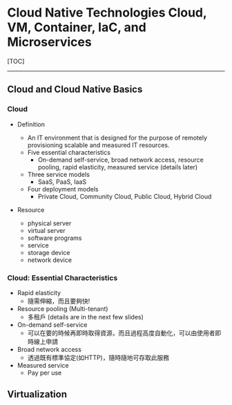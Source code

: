 # Cloud Native Technologies Cloud, VM, Container, IaC, and Microservices

[TOC]

---

## Cloud and Cloud Native Basics

### Cloud
- Definition
    - An IT environment that is designed for the purpose of remotely provisioning scalable and measured IT resources.
    - Five essential characteristics
        - On-demand self-service, broad network access, resource pooling, rapid elasticity, measured service (details later)
    - Three service models
        - SaaS, PaaS, IaaS
    - Four deployment models
        - Private Cloud, Community Cloud, Public Cloud, Hybrid Cloud

- Resource
    - physical server
    - virtual server
    - software programs
    - service
    - storage device
    - network device
### Cloud: Essential Characteristics
- Rapid elasticity
    -  隨需伸縮，而且要夠快!
- Resource pooling (Multi-tenant)
    -  多租戶 (details are in the next few slides)
- On-demand self-service
    -  可以在要的時候再即時取得資源，而且過程高度自動化，可以由使用者即時線上申請
- Broad network access
    -  透過既有標準協定(如HTTP)，隨時隨地可存取此服務
- Measured service
    -  Pay per use

## Virtualization
